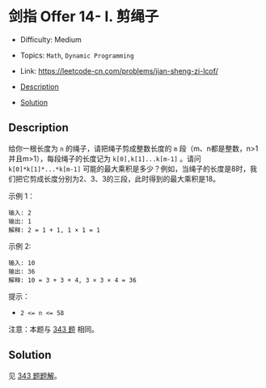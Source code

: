 <!-- omit in toc -->
# 剑指 Offer 14- I.  剪绳子

- Difficulty: Medium
- Topics: `Math`, `Dynamic Programming`
- Link: https://leetcode-cn.com/problems/jian-sheng-zi-lcof/

- [Description](#description)
- [Solution](#solution)

## Description

给你一根长度为 `n` 的绳子，请把绳子剪成整数长度的 `m` 段（m、n都是整数，n>1并且m>1），每段绳子的长度记为 `k[0],k[1]...k[m-1]` 。请问 `k[0]*k[1]*...*k[m-1]` 可能的最大乘积是多少？例如，当绳子的长度是8时，我们把它剪成长度分别为2、3、3的三段，此时得到的最大乘积是18。

示例 1：
```
输入: 2
输出: 1
解释: 2 = 1 + 1, 1 × 1 = 1
```
示例 2:
```
输入: 10
输出: 36
解释: 10 = 3 + 3 + 4, 3 × 3 × 4 = 36
```
提示：

- `2 <= n <= 58`


注意：本题与 [343 题](./343.%20Integer%20Break%20整数拆分.md) 相同。

## Solution

见 [343 题题解](./343.%20Integer%20Break%20整数拆分.md#Solution)。
